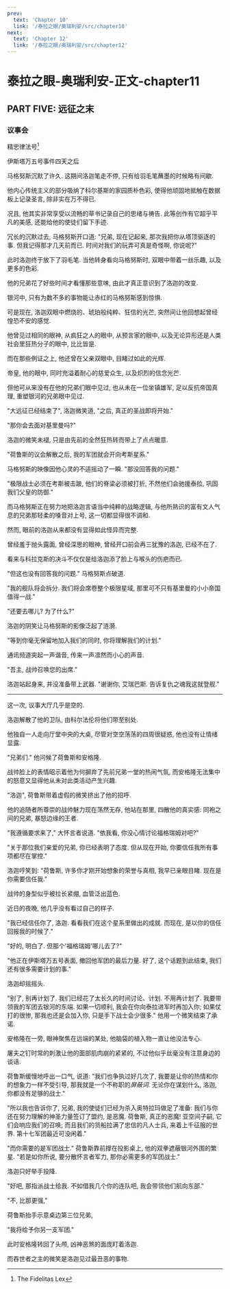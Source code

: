 ```yaml
---
prev:
  text: 'Chapter 10'
  link: '/泰拉之眼/奥瑞利安/src/chapter10'
next:
  text: 'Chapter 12'
  link: '/泰拉之眼/奥瑞利安/src/chapter12'
---
```


# 泰拉之眼-奥瑞利安-正文-chapter11

## PART FIVE: 远征之末

### 议事会

精忠律法号[^1]

伊斯塔万五号事件四天之后

马格努斯沉默了许久. 这期间洛迦笔走不停, 只有给羽毛笔蘸墨的时候略有间歇.

他内心传统主义的部分吸纳了科尔基斯的家园质朴色彩, 使得他顽固地抵触在数据板上记录圣言, 除非实在万不得已.

况且, 他其实非常享受以流畅的草书记录自己的思绪与祷告. 此等创作有它超乎平凡的美感, 还能给他的使徒们留下手迹.

冗长的沉默过去, 马格努斯开口道: "兄弟, 现在记起来, 那次我把你从塔顶驱逐的事. 但我记得那才几天前而已. 时间对我们的玩弄可真是奇怪啊, 你说呢?"

此时洛迦终于放下了羽毛笔. 当他转身看向马格努斯时, 双眼中带着一丝乐趣, 以及更多的色彩.

他的兄弟花了好些时间才看懂那些意味, 由此才真正意识到了洛迦的改变.

银河中, 只有为数不多的事物能让赤红的马格努斯感到惊惧.

可是现在, 洛迦双眼中燃烧的、琥珀般纯粹、狂信的光芒, 突然间让他回想起曾经惶恐不安的感觉.

他曾见过相同的眼神, 从疯狂之人的眼中, 从预言家的眼中, 以及无论异形还是人类社会里狂热分子的眼中, 比比皆是.

而在那些例证之上, 他还曾在父亲双眼中, 目睹过如此的光辉.

帝皇, 他的眼中, 同时充溢着耐心的慈爱众生, 以及炽烈的信念光芒.

但他可从来没有在他的兄弟们眼中见过, 也从未在一位坐镇雄军, 足以反抗帝国真理, 重塑银河的兄弟眼中见过.

"大远征已经结束了", 洛迦微笑道, "之后, 真正的圣战即将开始."

"那你会去面对基里曼吗?"

洛迦的微笑未褪, 只是由先前的全然狂热转而带上了点点暖意.

"荷鲁斯的议会解散之后, 我的军团就会开向考斯星系."

马格努斯的映像因他心灵的不适摇动了一瞬. "那没回答我的问题."

"极限战士必须在考斯被击跛, 他们的脊梁必须被打折, 不然他们会驰援泰拉, 巩固我们父皇的防御."

而马格努斯正在努力地把洛迦言语当中纯粹的战略逻辑, 与他所熟识的富有文人气息的兄弟那轻柔的嗓音对上号, 这一切都显得很不调和.

然而, 眼前的洛迦从来都没有显得如此怪异而完整.

曾经羞于抛头露面, 曾经深思的眼神, 曾经开口前会再三犹豫的洛迦, 已经不在了.

看来与科拉克斯的决斗不仅仅是给洛迦添了脸上与喉头的伤疤而已.

"但这也没有回答我的问题." 马格努斯点破道.

"我的舰队将会拆分. 我们将会席卷整个极限星域, 那里可不只有基里曼的小小帝国值得一战."

"还要去哪儿? 为了什么?"

洛迦的阴笑让马格努斯的影像泛起了涟漪.

"等到你毫无保留地加入我们的同时, 你将理解我们的计划."

通讯频道突起一声谐音, 传来一声凛然而小心的声音.

"吾主, 战帅召唤您的出席."

洛迦站起身来, 并没准备带上武器. "谢谢你, 艾瑞巴斯. 告诉复仇之魂我这就登舰."

--------

这一次, 议事大厅几乎是空的.

洛迦解散了他的卫队, 由科尔法伦将他们带至别处.

他独自一人走向厅堂中央的大桌, 尽管对空空荡荡的四周很疑惑, 他也没有让情绪显露.

"兄弟们." 他问候了荷鲁斯和安格隆.

战帅脸上的表情昭示着他为何摒弃了先前兄弟一堂的热闹气氛, 而安格隆无法集中的怒意又显得他从未对此类活动产生兴趣.

"洛迦", 荷鲁斯带着虚假的微笑挤出了他的招呼.

他的追随者所尊崇的战帅魅力现在荡然无存, 他站在那里, 四散他的真实感: 同袍之间的兄弟, 暴怒边缘的王者.

"我遵循要求来了," 大怀言者说道. "依我看, 你没心情讨论福格瑞姆对吧?"

"关于那位我们亲爱的兄弟, 你已经表明了态度. 但从现在开始, 你要信任我所有事项都尽在掌控."

洛迦哼笑到: "荷鲁斯, 许多你才刚开始想象的荣誉与真相, 我早已亲眼目睹. 现在是你需要信任我."

战帅的身型似乎被拉长紧绷, 血管泛出蓝色.

近日的夜晚, 他几乎没有看过自己的样子.

"我已经信任你了, 洛迦. 看看我们在这个星系里做出的成就. 而现在, 是以你的信任回报我的时候了."

"好的, 明白了. 但那个'福格瑞姆'哪儿去了?"

"他正在伊斯塔万五号表面, 撤回他军团的最后力量. 好了, 这个话题到此结束, 我们还有很多需要计划的事."

洛迦却摇摇头.

"别了, 别再计划了. 我们已经花了太长久的时间讨论、计划. 不用再计划了. 我要带领我的军团去银河的东端. 如果一切顺利, 我会在你向泰拉进军时再加入你; 如果仗打的很惨, 那我也还是会加入你, 只是手下战士会少很多." 他用一个微笑结束了承诺.

安格隆在一旁, 眼神聚焦在远端的某处, 他脑袋的植入物一直让他没法专心.

屠夫之钉时常的刺激让他的面部肌肉崩的紧紧的, 不过他似乎丝毫没有注意身边的谈话.

荷鲁斯缓慢地呼出一口气, 说道: "我们也争执过好几次了, 我要是让你的热情和你的想象力一样不受引导, 那我就是一个不称职的*屏蔽词*. 无论你在谋划什么, 洛迦, 你都没有足够的战士."

"所以我也告诉你了, 兄弟, 我的使徒们已经为杀入奥特拉玛做足了准备: 我们与你还在努力理解的神圣力量签订了盟约, 是恶魔. 荷鲁斯, 真正的恶魔! 亚空间子嗣, 它们会响应我们的召唤; 而且我们的货船拉满了忠信的凡人士兵, 来着上千征服的世界. 第十七军团最近可没闲着."

"而你需要的是军团战士." 荷鲁斯靠前撑在投影桌上, 他的双拳遮蔽银河外围的繁星. "若是如你所说, 要分散怀言者军力, 那你必需更多的军团战士."

洛迦只好举手投降.

"好吧, 那指派战士给我. 不如借我几个你的连队吧, 我会带领他们航向东部."

"不, 比那更强,"

荷鲁斯抬手示意桌边第三位兄弟,

"我将给予你另一支军团."

此时安格隆转回了头颅, 凶神恶煞的面庞盯着洛迦.

而吞世者之主的微笑是洛迦见过最丑恶的事物.

[^1]: The Fidelitas Lex
